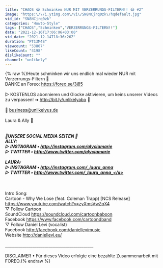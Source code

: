 ```yaml
---
title: "CHAOS 😭 Schminken NUR MIT VERZERRUNGS-FILTERN!! 😂 #2"
image: "https:\/\/i.ytimg.com\/vi\/SN8NCjrq0zk\/hqdefault.jpg"
vid_id: "SN8NCjrq0zk"
categories: "Howto-Style"
tags: ["CHAOS","Schminken","VERZERRUNGS-FILTERN!!"]
date: "2021-12-16T17:06:06+03:00"
vid_date: "2021-12-14T18:36:26Z"
duration: "PT13M4S"
viewcount: "53867"
likeCount: "4198"
dislikeCount: ""
channel: "unlikely"
---
```

{% raw %}Heute schminken wir uns endlich mal wieder NUR mit Verzerrungs-Filtern 😬<br />DANKE an Foreo: <a rel="nofollow" target="blank" href="https://foreo.se/3j85">https://foreo.se/3j85</a><br /><br />▷ KOSTENLOS abonnieren und Glocke aktivieren, um keins unserer Videos zu verpassen! ➜ <a rel="nofollow" target="blank" href="http://bit.ly/unlikelyabo">http://bit.ly/unlikelyabo</a> 💖<br /><br />📧 business@unlikelyus.de <br /><br />Laura &amp; Ally 💖<br />_____________________________________________<br /><br />💖UNSERE SOCIAL MEDIA SEITEN 💖<br />ALLY:<br />▷ INSTAGRAM • <a rel="nofollow" target="blank" href="http://instagram.com/alyciamarie">http://instagram.com/alyciamarie</a><br />▷ TWITTER • <a rel="nofollow" target="blank" href="http://www.twitter.com/alyciamarie">http://www.twitter.com/alyciamarie</a><br /><br />LAURA:<br />▷ INSTAGRAM • <a rel="nofollow" target="blank" href="http://instagram.com/_laura_anna">http://instagram.com/_laura_anna</a><br />▷ TWITTER • <a rel="nofollow" target="blank" href="http://www.twitter.com/_laura_anna_">http://www.twitter.com/_laura_anna_</a><br /><br />_____________________________________________<br /><br />Intro Song: <br />Cartoon - Why We Lose (feat. Coleman Trapp) [NCS Release]<br /><a rel="nofollow" target="blank" href="https://www.youtube.com/watch?v=zyXmsVwZqX4">https://www.youtube.com/watch?v=zyXmsVwZqX4</a><br />▽ Follow Cartoon<br />SoundCloud <a rel="nofollow" target="blank" href="https://soundcloud.com/cartoonbaboon">https://soundcloud.com/cartoonbaboon</a><br />Facebook <a rel="nofollow" target="blank" href="https://www.facebook.com/cartoondband">https://www.facebook.com/cartoondband</a><br />▽ Follow Daniel Levi (vocalist)<br />Facebook <a rel="nofollow" target="blank" href="http://facebook.com/daniellevimusic">http://facebook.com/daniellevimusic</a><br />Website <a rel="nofollow" target="blank" href="http://daniellevi.eu/">http://daniellevi.eu/</a><br /><br />_____________________________________________<br /><br />DISCLAIMER • Für dieses Video erfolgte eine bezahlte Zusammenarbeit mit FOREO.{% endraw %}
